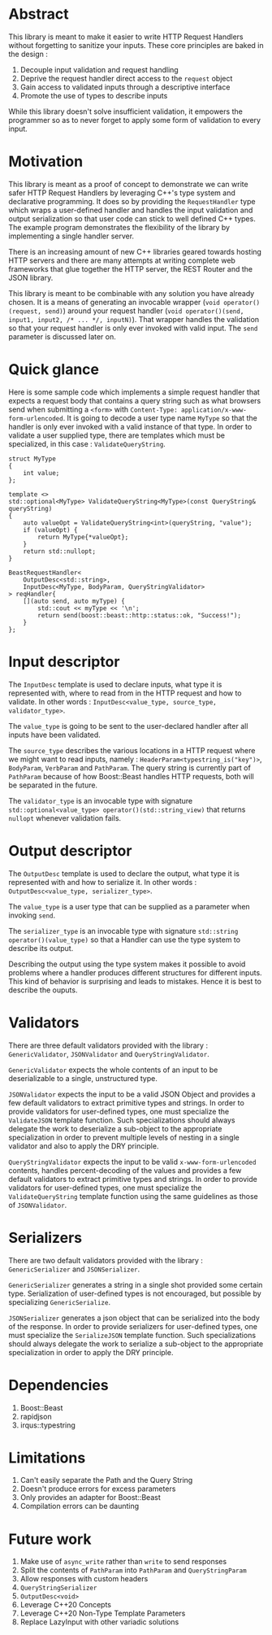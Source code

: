 # Abstract

This library is meant to make it easier to write HTTP Request Handlers without forgetting to sanitize your inputs. These core principles are baked in the design :

1. Decouple input validation and request handling
1. Deprive the request handler direct access to the `request` object
1. Gain access to validated inputs through a descriptive interface
1. Promote the use of types to describe inputs

While this library doesn't solve insufficient validation, it empowers the programmer so as to never forget to apply some form of validation to every input.

# Motivation

This library is meant as a proof of concept to demonstrate we can write safer HTTP Request Handlers by leveraging C++'s type system and declarative programming. It does so by providing the `RequestHandler` type which wraps a user-defined handler and handles the input validation and output serialization so that user code can stick to well defined C++ types.
The example program demonstrates the flexibility of the library by implementing a single handler server.

There is an increasing amount of new C++ libraries geared towards hosting HTTP servers and there are many attempts at writing complete web frameworks that glue together the HTTP server, the REST Router and the JSON library.

This library is meant to be combinable with any solution you have already chosen. It is a means of generating an invocable wrapper (`void operator()(request, send)`) around your request handler (`void operator()(send, input1, input2, /* ... */, inputN)`). That wrapper handles the validation so that your request handler is only ever invoked with valid input. The `send` parameter is discussed later on.

# Quick glance

Here is some sample code which implements a simple request handler that expects a request body that contains a query string such as what browsers send when submitting a `<form>` with `Content-Type: application/x-www-form-urlencoded`. It is going to decode a user type name `MyType` so that the handler is only ever invoked with a valid instance of that type. In order to validate a user supplied type, there are templates which must be specialized, in this case : `ValidateQueryString`.

```
struct MyType
{
	int value;
};

template <>
std::optional<MyType> ValidateQueryString<MyType>(const QueryString& queryString)
{
	auto valueOpt = ValidateQueryString<int>(queryString, "value");
	if (valueOpt) {
		return MyType{*valueOpt};
	}
	return std::nullopt;
}

BeastRequestHandler<
	OutputDesc<std::string>,
	InputDesc<MyType, BodyParam, QueryStringValidator>
> reqHandler{
	[](auto send, auto myType) {
		std::cout << myType << '\n';
		return send(boost::beast::http::status::ok, "Success!");
	}
};
```

# Input descriptor

The `InputDesc` template is used to declare inputs, what type it is represented with, where to read from in the HTTP request and how to validate. In other words : `InputDesc<value_type, source_type, validator_type>`.

The `value_type` is going to be sent to the user-declared handler after all inputs have been validated.

The `source_type` describes the various locations in a HTTP request where we might want to read inputs, namely : `HeaderParam<typestring_is("key")>`, `BodyParam`, `VerbParam` and `PathParam`. The query string is currently part of `PathParam` because of how Boost::Beast handles HTTP requests, both will be separated in the future.

The `validator_type` is an invocable type with signature `std::optional<value_type> operator()(std::string_view)` that returns `nullopt` whenever validation fails.

# Output descriptor

The `OutputDesc` template is used to declare the output, what type it is represented with and how to serialize it. In other words : `OutputDesc<value_type, serializer_type>`.

The `value_type` is a user type that can be supplied as a parameter when invoking `send`.

The `serializer_type` is an invocable type with signature `std::string operator()(value_type)` so that a Handler can use the type system to describe its output.

Describing the output using the type system makes it possible to avoid problems where a handler produces different structures for different inputs. This kind of behavior is surprising and leads to mistakes. Hence it is best to describe the ouputs.

# Validators

There are three default validators provided with the library : `GenericValidator`, `JSONValidator` and `QueryStringValidator`.

`GenericValidator` expects the whole contents of an input to be deserializable to a single, unstructured type.

`JSONValidator` expects the input to be a valid JSON Object and provides a few default validators to extract primitive types and strings. In order to provide validators for user-defined types, one must specialize the `ValidateJSON` template function. Such specializations should always delegate the work to deserialize a sub-object to the appropriate specialization in order to prevent multiple levels of nesting in a single validator and also to apply the DRY principle.

`QueryStringValidator` expects the input to be valid `x-www-form-urlencoded` contents, handles percent-decoding of the values and provides a few default validators to extract primitive types and strings. In order to provide validators for user-defined types, one must specialize the `ValidateQueryString` template function using the same guidelines as those of `JSONValidator`.

# Serializers

There are two default validators provided with the library : `GenericSerializer` and `JSONSerializer`.

`GenericSerializer` generates a string in a single shot provided some certain type. Serialization of user-defined types is not encouraged, but possible by specializing `GenericSerialize`.

`JSONSerializer` generates a json object that can be serialized into the body of the response. In order to provide serializers for user-defined types, one must specialize the `SerializeJSON` template function. Such specializations should always delegate the work to serialize a sub-object to the appropriate specialization in order to apply the DRY principle.

# Dependencies

1. Boost::Beast
1. rapidjson
1. irqus::typestring

# Limitations

1. Can't easily separate the Path and the Query String
1. Doesn't produce errors for excess parameters
1. Only provides an adapter for Boost::Beast
1. Compilation errors can be daunting

# Future work

1. Make use of `async_write` rather than `write` to send responses
1. Split the contents of `PathParam` into `PathParam` and `QueryStringParam`
1. Allow responses with custom headers
1. `QueryStringSerializer`
1. `OutputDesc<void>`
1. Leverage C++20 Concepts
1. Leverage C++20 Non-Type Template Parameters
1. Replace LazyInput with other variadic solutions
